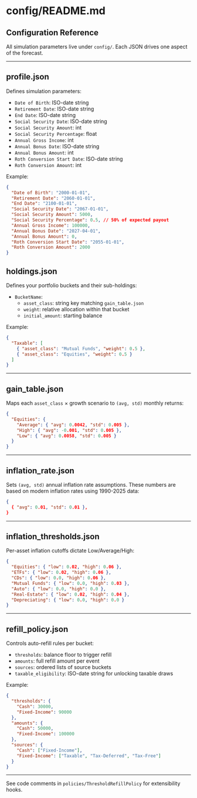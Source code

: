 # config/README.md

## Configuration Reference

All simulation parameters live under `config/`. Each JSON drives one aspect of the forecast.

---

## profile.json

Defines simulation parameters:

- `Date of Birth`: ISO-date string
- `Retirement Date`: ISO-date string
- `End Date`: ISO-date string
- `Social Security Date`: ISO-date string
- `Social Security Amount`: int
- `Social Security Percentage`: float
- `Annual Gross Income`: int
- `Annual Bonus Date`: ISO-date string
- `Annual Bonus Amount`: int
- `Roth Conversion Start Date`: ISO-date string
- `Roth Conversion Amount`: int

Example:

```json
{
  "Date of Birth": "2000-01-01",
  "Retirement Date": "2060-01-01",
  "End Date": "2100-01-01",
  "Social Security Date": "2067-01-01",
  "Social Security Amount": 5000,
  "Social Security Percentage": 0.5, // 50% of expected payout
  "Annual Gross Income": 100000,
  "Annual Bonus Date": "2027-04-01",
  "Annual Bonus Amount": 0,
  "Roth Conversion Start Date": "2055-01-01",
  "Roth Conversion Amount": 2000
}
```

## holdings.json

Defines your portfolio buckets and their sub-holdings:

- `BucketName`:
  - `asset_class`: string key matching `gain_table.json`
  - `weight`: relative allocation within that bucket
  - `initial_amount`: starting balance

Example:

```json
{
  "Taxable": [
    { "asset_class": "Mutual Funds", "weight": 0.5 },
    { "asset_class": "Equities", "weight": 0.5 }
  ]
}
```

---

## gain_table.json

Maps each `asset_class` × growth scenario to `(avg, std)` monthly returns:

```json
{
  "Equities": {
    "Average": { "avg": 0.0042, "std": 0.005 },
    "High": { "avg": -0.001, "std": 0.005 },
    "Low": { "avg": 0.0058, "std": 0.005 }
  }
}
```

---

## inflation_rate.json

Sets `(avg, std)` annual inflation rate assumptions.
These numbers are based on modern inflation rates using 1990-2025 data:

```json
{
  { "avg": 0.01, "std": 0.01 },
}
```

---

## inflation_thresholds.json

Per-asset inflation cutoffs dictate Low/Average/High:

```json
{
  "Equities": { "low": 0.02, "high": 0.06 },
  "ETFs": { "low": 0.02, "high": 0.06 },
  "CDs": { "low": 0.0, "high": 0.06 },
  "Mutual Funds": { "low": 0.0, "high": 0.03 },
  "Auto": { "low": 0.0, "high": 0.0 },
  "Real-Estate": { "low": 0.02, "high": 0.04 },
  "Depreciating": { "low": 0.0, "high": 0.0 }
}
```

---

## refill_policy.json

Controls auto-refill rules per bucket:

- `thresholds`: balance floor to trigger refill
- `amounts`: full refill amount per event
- `sources`: ordered lists of source buckets
- `taxable_eligibility`: ISO-date string for unlocking taxable draws

Example:

```json
{
  "thresholds": {
    "Cash": 30000,
    "Fixed-Income": 90000
  },
  "amounts": {
    "Cash": 50000,
    "Fixed-Income": 100000
  },
  "sources": {
    "Cash": ["Fixed-Income"],
    "Fixed-Income": ["Taxable", "Tax-Deferred", "Tax-Free"]
  }
}
```

---

See code comments in `policies/ThresholdRefillPolicy` for extensibility hooks.
